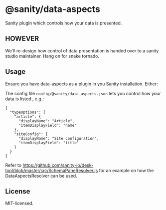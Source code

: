 # @sanity/data-aspects

Sanity plugin which controls how your data is presented.

## HOWEVER

We'll re-design how control of data presentation is handed over to a sanity studio maintainer. Hang on for snake tornado.


## Usage

Ensure you have data-aspects as a plugin in you Sanity installation. Either:

The config file `config/@sanity/data-aspects.json` lets you control how your data is listed , e.g.:

```
{
  "typeOptions": {
    "article": {
      "displayName": "Article",
      "itemDisplayField": "name"
    },
    "siteConfig": {
      "displayName": "Site configuration",
      "itemDisplayField": "title"
    }
  }
}
```

Refer to https://github.com/sanity-io/desk-tool/blob/master/src/SchemaPaneResolver.js for an example on how the DataAspectsResolver can be used.

## License

MIT-licensed.
